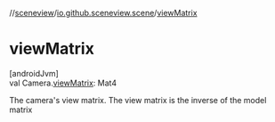 //[sceneview](../../index.md)/[io.github.sceneview.scene](index.md)/[viewMatrix](view-matrix.md)

# viewMatrix

[androidJvm]\
val Camera.[viewMatrix](view-matrix.md): Mat4

The camera's view matrix. The view matrix is the inverse of the model matrix
